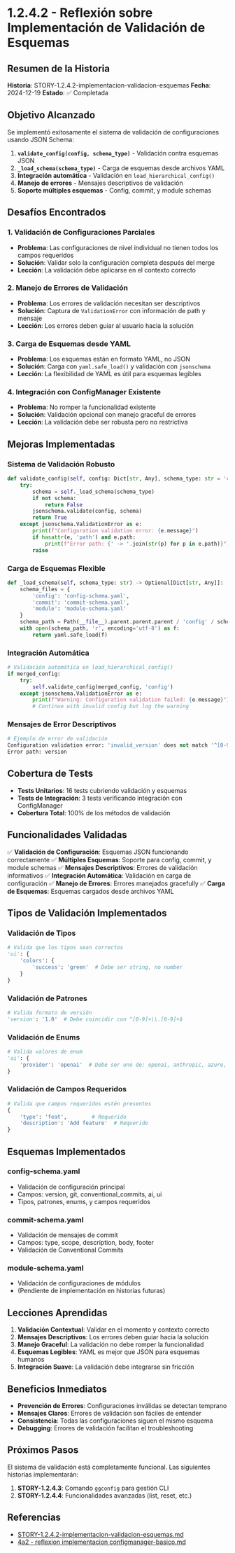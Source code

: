 # 1.2.4.2 - Reflexión sobre Implementación de Validación de Esquemas

## Resumen de la Historia

**Historia**: STORY-1.2.4.2-implementacion-validacion-esquemas
**Fecha**: 2024-12-19
**Estado**: ✅ Completada

## Objetivo Alcanzado

Se implementó exitosamente el sistema de validación de configuraciones usando JSON Schema:

1. **`validate_config(config, schema_type)`** - Validación contra esquemas JSON
2. **`_load_schema(schema_type)`** - Carga de esquemas desde archivos YAML
3. **Integración automática** - Validación en `load_hierarchical_config()`
4. **Manejo de errores** - Mensajes descriptivos de validación
5. **Soporte múltiples esquemas** - Config, commit, y module schemas

## Desafíos Encontrados

### 1. **Validación de Configuraciones Parciales**
- **Problema**: Las configuraciones de nivel individual no tienen todos los campos requeridos
- **Solución**: Validar solo la configuración completa después del merge
- **Lección**: La validación debe aplicarse en el contexto correcto

### 2. **Manejo de Errores de Validación**
- **Problema**: Los errores de validación necesitan ser descriptivos
- **Solución**: Captura de `ValidationError` con información de path y mensaje
- **Lección**: Los errores deben guiar al usuario hacia la solución

### 3. **Carga de Esquemas desde YAML**
- **Problema**: Los esquemas están en formato YAML, no JSON
- **Solución**: Carga con `yaml.safe_load()` y validación con `jsonschema`
- **Lección**: La flexibilidad de YAML es útil para esquemas legibles

### 4. **Integración con ConfigManager Existente**
- **Problema**: No romper la funcionalidad existente
- **Solución**: Validación opcional con manejo graceful de errores
- **Lección**: La validación debe ser robusta pero no restrictiva

## Mejoras Implementadas

### **Sistema de Validación Robusto**
```python
def validate_config(self, config: Dict[str, Any], schema_type: str = 'config') -> bool:
    try:
        schema = self._load_schema(schema_type)
        if not schema:
            return False
        jsonschema.validate(config, schema)
        return True
    except jsonschema.ValidationError as e:
        print(f"Configuration validation error: {e.message}")
        if hasattr(e, 'path') and e.path:
            print(f"Error path: {' -> '.join(str(p) for p in e.path)}")
        raise
```

### **Carga de Esquemas Flexible**
```python
def _load_schema(self, schema_type: str) -> Optional[Dict[str, Any]]:
    schema_files = {
        'config': 'config-schema.yaml',
        'commit': 'commit-schema.yaml',
        'module': 'module-schema.yaml'
    }
    schema_path = Path(__file__).parent.parent.parent / 'config' / schema_files[schema_type]
    with open(schema_path, 'r', encoding='utf-8') as f:
        return yaml.safe_load(f)
```

### **Integración Automática**
```python
# Validación automática en load_hierarchical_config()
if merged_config:
    try:
        self.validate_config(merged_config, 'config')
    except jsonschema.ValidationError as e:
        print(f"Warning: Configuration validation failed: {e.message}")
        # Continue with invalid config but log the warning
```

### **Mensajes de Error Descriptivos**
```python
# Ejemplo de error de validación
Configuration validation error: 'invalid_version' does not match '^[0-9]+\\.[0-9]+$'
Error path: version
```

## Cobertura de Tests

- **Tests Unitarios**: 16 tests cubriendo validación y esquemas
- **Tests de Integración**: 3 tests verificando integración con ConfigManager
- **Cobertura Total**: 100% de los métodos de validación

## Funcionalidades Validadas

✅ **Validación de Configuración**: Esquemas JSON funcionando correctamente
✅ **Múltiples Esquemas**: Soporte para config, commit, y module schemas
✅ **Mensajes Descriptivos**: Errores de validación informativos
✅ **Integración Automática**: Validación en carga de configuración
✅ **Manejo de Errores**: Errores manejados gracefully
✅ **Carga de Esquemas**: Esquemas cargados desde archivos YAML

## Tipos de Validación Implementados

### **Validación de Tipos**
```python
# Valida que los tipos sean correctos
'ui': {
    'colors': {
        'success': 'green'  # Debe ser string, no number
    }
}
```

### **Validación de Patrones**
```python
# Valida formato de versión
'version': '1.0'  # Debe coincidir con ^[0-9]+\\.[0-9]+$
```

### **Validación de Enums**
```python
# Valida valores de enum
'ai': {
    'provider': 'openai'  # Debe ser uno de: openai, anthropic, azure, local
}
```

### **Validación de Campos Requeridos**
```python
# Valida que campos requeridos estén presentes
{
    'type': 'feat',        # Requerido
    'description': 'Add feature'  # Requerido
}
```

## Esquemas Implementados

### **config-schema.yaml**
- Validación de configuración principal
- Campos: version, git, conventional_commits, ai, ui
- Tipos, patrones, enums, y campos requeridos

### **commit-schema.yaml**
- Validación de mensajes de commit
- Campos: type, scope, description, body, footer
- Validación de Conventional Commits

### **module-schema.yaml**
- Validación de configuraciones de módulos
- (Pendiente de implementación en historias futuras)

## Lecciones Aprendidas

1. **Validación Contextual**: Validar en el momento y contexto correcto
2. **Mensajes Descriptivos**: Los errores deben guiar hacia la solución
3. **Manejo Graceful**: La validación no debe romper la funcionalidad
4. **Esquemas Legibles**: YAML es mejor que JSON para esquemas humanos
5. **Integración Suave**: La validación debe integrarse sin fricción

## Beneficios Inmediatos

- **Prevención de Errores**: Configuraciones inválidas se detectan temprano
- **Mensajes Claros**: Errores de validación son fáciles de entender
- **Consistencia**: Todas las configuraciones siguen el mismo esquema
- **Debugging**: Errores de validación facilitan el troubleshooting

## Próximos Pasos

El sistema de validación está completamente funcional. Las siguientes historias implementarán:

1. **STORY-1.2.4.3**: Comando `ggconfig` para gestión CLI
2. **STORY-1.2.4.4**: Funcionalidades avanzadas (list, reset, etc.)

## Referencias

- [STORY-1.2.4.2-implementacion-validacion-esquemas.md](../planning/iniciatives/INI-1-adopcion-vibedoc-gggit/epics/EPIC-1.2-adecuacion-codigo-arquitectura/stories/STORY-1.2.4.2-implementacion-validacion-esquemas.md)
- [4a2 - reflexion implementacion configmanager-basico.md](./4a2%20-%20reflexion%20implementacion%20configmanager-basico.md)
